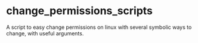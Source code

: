 # change_permissions_scripts
A script to easy change permissions on linux with several symbolic ways to change, with useful arguments.
